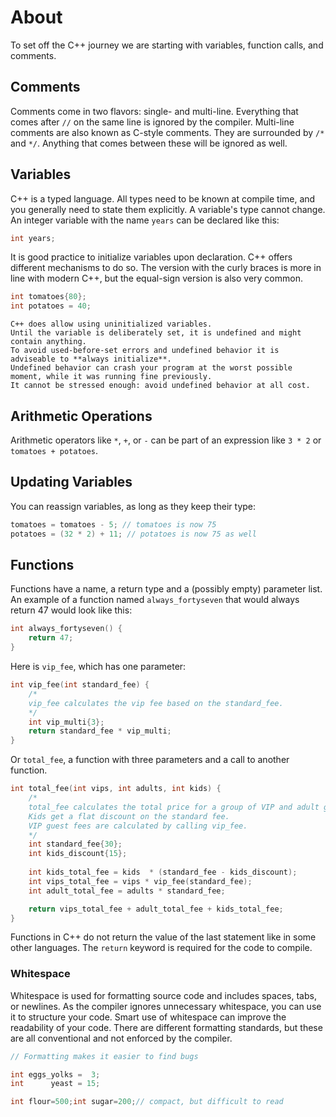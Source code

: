 # About

To set off the C++ journey we are starting with variables, function calls, and comments.

## Comments

Comments come in two flavors: single- and multi-line.
Everything that comes after `//` on the same line is ignored by the compiler.
Multi-line comments are also known as C-style comments. 
They are surrounded by `/*` and `*/`.
Anything that comes between these will be ignored as well.

## Variables

C++ is a typed language.
All types need to be known at compile time, and you generally need to state them explicitly.
A variable's type cannot change.
An integer variable with the name `years` can be declared like this:

```cpp
int years;
```

It is good practice to initialize variables upon declaration.
C++ offers different mechanisms to do so.
The version with the curly braces is more in line with modern C++, but the equal-sign version is also very common.

```cpp
int tomatoes{80};
int potatoes = 40;
```

```exercism/caution
C++ does allow using uninitialized variables.
Until the variable is deliberately set, it is undefined and might contain anything.
To avoid used-before-set errors and undefined behavior it is adviseable to **always initialize**.
Undefined behavior can crash your program at the worst possible moment, while it was running fine previously.
It cannot be stressed enough: avoid undefined behavior at all cost.
```

## Arithmetic Operations

Arithmetic operators like `*`, `+`, or `-` can be part of an expression like `3 * 2` or `tomatoes + potatoes`. 

## Updating Variables

You can reassign variables, as long as they keep their type:

```cpp
tomatoes = tomatoes - 5; // tomatoes is now 75
potatoes = (32 * 2) + 11; // potatoes is now 75 as well
```

## Functions

Functions have a name, a return type and a (possibly empty) parameter list.
An example of a function named `always_fortyseven` that would always return 47 would look like this:

```cpp
int always_fortyseven() {
    return 47;
}
```

Here is `vip_fee`, which has one parameter:
```cpp
int vip_fee(int standard_fee) {
    /*
    vip_fee calculates the vip fee based on the standard_fee.
    */
    int vip_multi{3};
    return standard_fee * vip_multi;
}
```

Or `total_fee`, a function with three parameters and a call to another function.

```cpp
int total_fee(int vips, int adults, int kids) {
    /*
    total_fee calculates the total price for a group of VIP and adult guests with kids.
    Kids get a flat discount on the standard fee.
    VIP guest fees are calculated by calling vip_fee.
    */
    int standard_fee{30};
    int kids_discount{15};
    
    int kids_total_fee = kids  * (standard_fee - kids_discount);
    int vips_total_fee = vips * vip_fee(standard_fee);
    int adult_total_fee = adults * standard_fee;

    return vips_total_fee + adult_total_fee + kids_total_fee;
}
```

Functions in C++ do not return the value of the last statement like in some other languages.
The `return` keyword is required for the code to compile.

### Whitespace

Whitespace is used for formatting source code and includes spaces, tabs, or newlines.
As the compiler ignores unnecessary whitespace, you can use it to structure your code.
Smart use of whitespace can improve the readability of your code.
There are different formatting standards, but these are all conventional and not enforced by the compiler.

```cpp
// Formatting makes it easier to find bugs

int eggs_yolks =  3;
int      yeast = 15;

int flour=500;int sugar=200;// compact, but difficult to read
```
